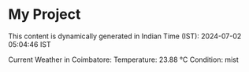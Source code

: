 # My Project

This content is dynamically generated in Indian Time (IST): 2024-07-02 05:04:46 IST


Current Weather in Coimbatore:
Temperature: 23.88 °C
Condition: mist
